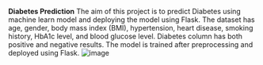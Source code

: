 **Diabetes Prediction**
The aim of this project is to predict Diabetes using machine learn model and deploying the model using Flask.
The dataset has age, gender, body mass index (BMI), hypertension, heart disease, smoking history, HbA1c level, and blood glucose level.
Diabetes column has both positive and negative results. The model is trained after preprocessing and deployed using Flask.
![image](https://github.com/Rajapriya11/MLFlask/assets/119552816/3c25cd97-8dc8-47a4-9e79-d39b53bd64bb)

